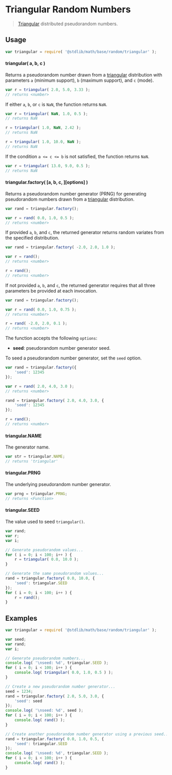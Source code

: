 # Triangular Random Numbers

> [Triangular][triangular] distributed pseudorandom numbers.


<section class="usage">

## Usage

``` javascript
var triangular = require( '@stdlib/math/base/random/triangular' );
```

#### triangular( a, b, c )

Returns a pseudorandom number drawn from a [triangular][triangular] distribution with parameters `a` (minimum support), `b` (maximum support), and `c` (mode).

``` javascript
var r = triangular( 2.0, 5.0, 3.33 );
// returns <number>
```

If either `a`, `b`, or `c` is `NaN`, the function returns `NaN`.

``` javascript
var r = triangular( NaN, 1.0, 0.5 );
// returns NaN

r = triangular( 1.0, NaN, 2.42 );
// returns NaN

r = triangular( 1.0, 10.0, NaN );
// returns NaN
```

If the condition `a <= c <= b` is not satisfied, the function returns `NaN`.

``` javascript
var r = triangular( 13.0, 9.0, 0.5 );
// returns NaN
```

#### triangular.factory( \[a, b, c, \]\[options\] )

Returns a pseudorandom number generator (PRNG) for generating pseudorandom numbers drawn from a [triangular][triangular] distribution.

``` javascript
var rand = triangular.factory();

var r = rand( 0.0, 1.0, 0.5 );
// returns <number>
```

If provided `a`, `b`, and `c`, the returned generator returns random variates from the specified distribution.

``` javascript
var rand = triangular.factory( -2.0, 2.0, 1.0 );

var r = rand();
// returns <number>

r = rand();
// returns <number>
```

If not provided `a`, `b`, and `c`, the returned generator requires that all three parameters be provided at each invocation.

``` javascript
var rand = triangular.factory();

var r = rand( 0.0, 1.0, 0.75 );
// returns <number>

r = rand( -2.0, 2.0, 0.1 );
// returns <number>
```

The function accepts the following `options`:

* __seed__: pseudorandom number generator seed.

To seed a pseudorandom number generator, set the `seed` option.

``` javascript
var rand = triangular.factory({
    'seed': 12345
});

var r = rand( 2.0, 4.0, 3.0 );
// returns <number>

rand = triangular.factory( 2.0, 4.0, 3.0, {
    'seed': 12345
});

r = rand();
// returns <number>
```

#### triangular.NAME

The generator name.

``` javascript
var str = triangular.NAME;
// returns 'triangular'
```

#### triangular.PRNG

The underlying pseudorandom number generator.

``` javascript
var prng = triangular.PRNG;
// returns <Function>
```

#### triangular.SEED

The value used to seed `triangular()`.

``` javascript
var rand;
var r;
var i;

// Generate pseudorandom values...
for ( i = 0; i < 100; i++ ) {
    r = triangular( 0.0, 10.0 );
}

// Generate the same pseudorandom values...
rand = triangular.factory( 0.0, 10.0, {
    'seed': triangular.SEED
});
for ( i = 0; i < 100; i++ ) {
    r = rand();
}
```

</section>

<!-- /.usage -->


<section class="examples">

## Examples

``` javascript
var triangular = require( '@stdlib/math/base/random/triangular' );

var seed;
var rand;
var i;

// Generate pseudorandom numbers...
console.log( '\nseed: %d', triangular.SEED );
for ( i = 0; i < 100; i++ ) {
    console.log( triangular( 0.0, 1.0, 0.5 ) );
}

// Create a new pseudorandom number generator...
seed = 1234;
rand = triangular.factory( 2.0, 5.0, 3.0, {
    'seed': seed
});
console.log( '\nseed: %d', seed );
for ( i = 0; i < 100; i++ ) {
    console.log( rand() );
}

// Create another pseudorandom number generator using a previous seed...
rand = triangular.factory( 0.0, 1.0, 0.5, {
    'seed': triangular.SEED
});
console.log( '\nseed: %d', triangular.SEED );
for ( i = 0; i < 100; i++ ) {
    console.log( rand() );
}
```

</section>

<!-- /.examples -->


<section class="links">

[triangular]: https://en.wikipedia.org/wiki/Triangular_distribution

</section>

<!-- /.links -->
